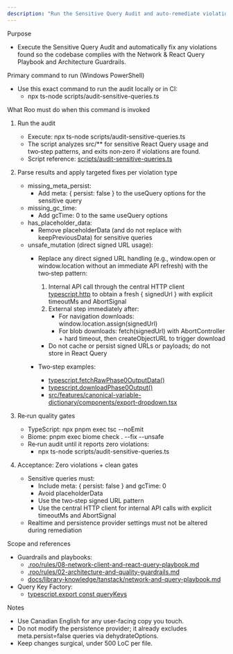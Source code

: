 ```yaml
---
description: "Run the Sensitive Query Audit and auto‑remediate violations across the codebase"
---
```

Purpose

- Execute the Sensitive Query Audit and automatically fix any violations found so the codebase complies with the Network & React Query Playbook and Architecture Guardrails.

Primary command to run (Windows PowerShell)

- Use this exact command to run the audit locally or in CI:
  - npx ts-node scripts/audit-sensitive-queries.ts

What Roo must do when this command is invoked

1) Run the audit

   - Execute: npx ts-node scripts/audit-sensitive-queries.ts
   - The script analyzes src/** for sensitive React Query usage and two‑step patterns, and exits non‑zero if violations are found.
   - Script reference: [scripts/audit-sensitive-queries.ts](scripts/audit-sensitive-queries.ts:1)
2) Parse results and apply targeted fixes per violation type

   - missing_meta_persist:
     - Add meta: { persist: false } to the useQuery options for the sensitive query
   - missing_gc_time:
     - Add gcTime: 0 to the same useQuery options
   - has_placeholder_data:
     - Remove placeholderData (and do not replace with keepPreviousData) for sensitive queries
   - unsafe_mutation (direct signed URL usage):
     - Replace any direct signed URL handling (e.g., window.open or window.location without an immediate API refresh) with the two‑step pattern:

       1) Internal API call through the central HTTP client [typescript.http](src/lib/api/client/index.ts:1) to obtain a fresh { signedUrl } with explicit timeoutMs and AbortSignal
       2) External step immediately after:
          - For navigation downloads: window.location.assign(signedUrl)
          - For blob downloads: fetch(signedUrl) with AbortController + hard timeout, then createObjectURL to trigger download

       - Do not cache or persist signed URLs or payloads; do not store in React Query
     - Two‑step examples:

       - [typescript.fetchRawPhase0OutputData()](src/lib/services/phase0OutputService.ts:111)
       - [typescript.downloadPhase0Output()](src/lib/services/phase0OutputService.ts:210)
       - [src/features/canonical-variable-dictionary/components/export-dropdown.tsx](src/features/canonical-variable-dictionary/components/export-dropdown.tsx)
3) Re‑run quality gates

   - TypeScript: npx pnpm exec tsc --noEmit
   - Biome: pnpm exec biome check . --fix --unsafe
   - Re‑run audit until it reports zero violations:
     - npx ts-node scripts/audit-sensitive-queries.ts
4) Acceptance: Zero violations + clean gates

   - Sensitive queries must:
     - Include meta: { persist: false } and gcTime: 0
     - Avoid placeholderData
     - Use the two‑step signed URL pattern
     - Use the central HTTP client for internal API calls with explicit timeoutMs and AbortSignal
   - Realtime and persistence provider settings must not be altered during remediation

Scope and references

- Guardrails and playbooks:
  - [.roo/rules/08-network-client-and-react-query-playbook.md](.roo/rules/08-network-client-and-react-query-playbook.md:1)
  - [.roo/rules/02-architecture-and-quality-guardrails.md](.roo/rules/02-architecture-and-quality-guardrails.md:1)
  - [docs/library-knowledge/tanstack/network-and-query-playbook.md](docs/library-knowledge/tanstack/network-and-query-playbook.md:1)
- Query Key Factory:
  - [typescript.export const queryKeys](src/lib/query/query-keys.ts:1)

Notes

- Use Canadian English for any user‑facing copy you touch.
- Do not modify the persistence provider; it already excludes meta.persist=false queries via dehydrateOptions.
- Keep changes surgical, under 500 LoC per file.
